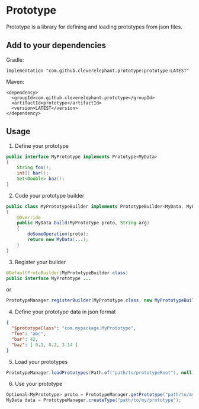 # Prototype

Prototype is a library for defining and loading prototypes from json files.

## Add to your dependencies

Gradle:

    implementation "com.github.cleverelephant.prototype:prototype:LATEST"
    
Maven:

    <dependency>
      <groupId>com.github.cleverelephant.prototype</groupId>
      <artifactId>prototype</artifactId>
      <version>LATEST</version>
    </dependency>
    
## Usage

1. Define your prototype
```java
public interface MyPrototype implements Prototype<MyData>
{
    String foo();
    int[] bar();
    Set<Double> baz();
}
```
2. Code your prototype builder
```java
public class MyPrototypeBuilder implements PrototypeBuilder<MyData, MyPrototype>
{
    @Override
    public MyData build(MyPrototype proto, String arg)
    {
        doSomeOperation(proto);
        return new MyData(...);
    }
}
```
3. Register your builder
```java
@DefaultProtoBuilder(MyPrototypeBuilder.class)
public interface MyPrototype ...
```
   or
```java
PrototypeManager.registerBuilder(MyPrototype.class, new MyPrototypeBuilder());
```
4. Define your prototype data in json format
```json
{
  "$prototypeClass": "com.mypackage.MyPrototype",
  "foo": "abc",
  "bar": 42,
  "baz": [ 0.1, 0.2, 3.14 ]
}
```
5. Load your prototypes
```java
PrototypeManager.loadPrototypes(Path.of("path/to/prototypeRoot"), null);
```
6. Use your prototype
```java
Optional<MyPrototype> proto = PrototypeManager.getPrototype("path/to/my/prototype");
MyData data = PrototypeManager.createType("path/to/my/prototype");
```
